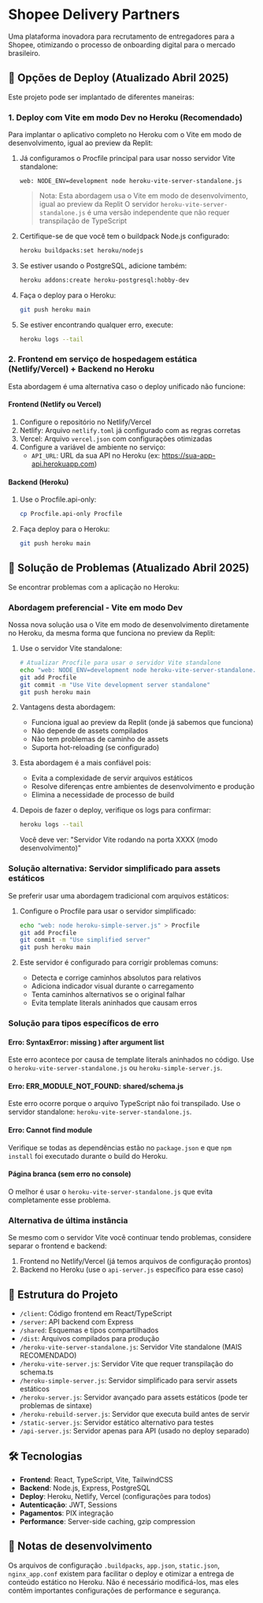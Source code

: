 # Shopee Delivery Partners

Uma plataforma inovadora para recrutamento de entregadores para a Shopee, otimizando o processo de onboarding digital para o mercado brasileiro.

## 🚀 Opções de Deploy (Atualizado Abril 2025)

Este projeto pode ser implantado de diferentes maneiras:

### 1. Deploy com Vite em modo Dev no Heroku (Recomendado)

Para implantar o aplicativo completo no Heroku com o Vite em modo de desenvolvimento, igual ao preview da Replit:

1. Já configuramos o Procfile principal para usar nosso servidor Vite standalone:
   ```
   web: NODE_ENV=development node heroku-vite-server-standalone.js
   ```
   
   > Nota: Esta abordagem usa o Vite em modo de desenvolvimento, igual ao preview da Replit
   > O servidor `heroku-vite-server-standalone.js` é uma versão independente que não requer transpilação de TypeScript

2. Certifique-se de que você tem o buildpack Node.js configurado:
   ```bash
   heroku buildpacks:set heroku/nodejs
   ```

3. Se estiver usando o PostgreSQL, adicione também:
   ```bash
   heroku addons:create heroku-postgresql:hobby-dev
   ```

4. Faça o deploy para o Heroku:
   ```bash
   git push heroku main
   ```

5. Se estiver encontrando qualquer erro, execute:
   ```bash
   heroku logs --tail
   ```

### 2. Frontend em serviço de hospedagem estática (Netlify/Vercel) + Backend no Heroku

Esta abordagem é uma alternativa caso o deploy unificado não funcione:

#### Frontend (Netlify ou Vercel)

1. Configure o repositório no Netlify/Vercel
2. Netlify: Arquivo `netlify.toml` já configurado com as regras corretas
3. Vercel: Arquivo `vercel.json` com configurações otimizadas
4. Configure a variável de ambiente no serviço:
   - `API_URL`: URL da sua API no Heroku (ex: https://sua-app-api.herokuapp.com)

#### Backend (Heroku)

1. Use o Procfile.api-only:
   ```bash
   cp Procfile.api-only Procfile
   ```
   
2. Faça deploy para o Heroku:
   ```bash
   git push heroku main
   ```

## 🔧 Solução de Problemas (Atualizado Abril 2025)

Se encontrar problemas com a aplicação no Heroku:

### Abordagem preferencial - Vite em modo Dev

Nossa nova solução usa o Vite em modo de desenvolvimento diretamente no Heroku, da mesma forma que funciona no preview da Replit:

1. Use o servidor Vite standalone:
   ```bash
   # Atualizar Procfile para usar o servidor Vite standalone
   echo "web: NODE_ENV=development node heroku-vite-server-standalone.js" > Procfile
   git add Procfile
   git commit -m "Use Vite development server standalone"
   git push heroku main
   ```

2. Vantagens desta abordagem:
   - Funciona igual ao preview da Replit (onde já sabemos que funciona)
   - Não depende de assets compilados
   - Não tem problemas de caminho de assets
   - Suporta hot-reloading (se configurado)

3. Esta abordagem é a mais confiável pois:
   - Evita a complexidade de servir arquivos estáticos
   - Resolve diferenças entre ambientes de desenvolvimento e produção
   - Elimina a necessidade de processo de build

4. Depois de fazer o deploy, verifique os logs para confirmar:
   ```bash
   heroku logs --tail
   ```
   
   Você deve ver: "Servidor Vite rodando na porta XXXX (modo desenvolvimento)"

### Solução alternativa: Servidor simplificado para assets estáticos

Se preferir usar uma abordagem tradicional com arquivos estáticos:

1. Configure o Procfile para usar o servidor simplificado:
   ```bash
   echo "web: node heroku-simple-server.js" > Procfile
   git add Procfile
   git commit -m "Use simplified server"
   git push heroku main
   ```

2. Este servidor é configurado para corrigir problemas comuns:
   - Detecta e corrige caminhos absolutos para relativos
   - Adiciona indicador visual durante o carregamento
   - Tenta caminhos alternativos se o original falhar
   - Evita template literals aninhados que causam erros

### Solução para tipos específicos de erro

#### Erro: SyntaxError: missing ) after argument list
Este erro acontece por causa de template literals aninhados no código. Use o `heroku-vite-server-standalone.js` ou `heroku-simple-server.js`.

#### Erro: ERR_MODULE_NOT_FOUND: shared/schema.js
Este erro ocorre porque o arquivo TypeScript não foi transpilado. Use o servidor standalone: `heroku-vite-server-standalone.js`.

#### Erro: Cannot find module
Verifique se todas as dependências estão no `package.json` e que `npm install` foi executado durante o build do Heroku.

#### Página branca (sem erro no console)
O melhor é usar o `heroku-vite-server-standalone.js` que evita completamente esse problema.

### Alternativa de última instância

Se mesmo com o servidor Vite você continuar tendo problemas, considere separar o frontend e backend:
1. Frontend no Netlify/Vercel (já temos arquivos de configuração prontos)
2. Backend no Heroku (use o `api-server.js` específico para esse caso)

## 📁 Estrutura do Projeto

- `/client`: Código frontend em React/TypeScript
- `/server`: API backend com Express
- `/shared`: Esquemas e tipos compartilhados
- `/dist`: Arquivos compilados para produção 
- `/heroku-vite-server-standalone.js`: Servidor Vite standalone (MAIS RECOMENDADO)
- `/heroku-vite-server.js`: Servidor Vite que requer transpilação do schema.ts
- `/heroku-simple-server.js`: Servidor simplificado para servir assets estáticos
- `/heroku-server.js`: Servidor avançado para assets estáticos (pode ter problemas de sintaxe)
- `/heroku-rebuild-server.js`: Servidor que executa build antes de servir
- `/static-server.js`: Servidor estático alternativo para testes
- `/api-server.js`: Servidor apenas para API (usado no deploy separado)

## 🛠️ Tecnologias

- **Frontend**: React, TypeScript, Vite, TailwindCSS
- **Backend**: Node.js, Express, PostgreSQL
- **Deploy**: Heroku, Netlify, Vercel (configurações para todos)
- **Autenticação**: JWT, Sessions
- **Pagamentos**: PIX integração
- **Performance**: Server-side caching, gzip compression

## 📝 Notas de desenvolvimento

Os arquivos de configuração `.buildpacks`, `app.json`, `static.json`, `nginx_app.conf` existem para facilitar o deploy e otimizar a entrega de conteúdo estático no Heroku. Não é necessário modificá-los, mas eles contêm importantes configurações de performance e segurança.